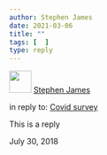 ```yaml
---
author: Stephen James
date: 2021-03-06
title: ""
tags: [  ]
type: reply
---
```

<div class="h-entry">
	<div class="u-author h-card">
  		<img src="https://www.dropbox.com/s/ri940xcob6ld4q9/2019-08-03%2020-12-29.jpeg?raw=1" class="u-photo" width="40">
  		<a href="https://strandlines.blog/" class="u-url p-name">Stephen James</a>
	</div>
<p>in reply to: <a class="u-in-reply-to" href="https://www.strandlines.blog/2021/03/06/2021_03_06_covid/">Covid survey</a></p>
<p class="e-content">This is a reply<p>
 	  <time class="dt-published" datetime="2018-06-30T17:15:00-0700">July 30, 2018</time>
	</a>
</p>
</div>